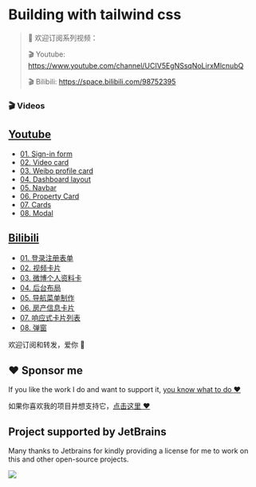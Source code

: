 # Building with tailwind css

> 🤟 欢迎订阅系列视频：
>
> 🎬 Youtube: https://www.youtube.com/channel/UCIV5EgNSsqNoLirxMlcnubQ
>
> 🎬 Bilibili: https://space.bilibili.com/98752395

### 🎬 Videos

## [Youtube](https://www.youtube.com/channel/UCIV5EgNSsqNoLirxMlcnubQ)

- [01. Sign-in form](https://youtu.be/9ehzH3uFB6g)
- [02. Video card](https://youtu.be/gHFWmJRJiQQ)
- [03. Weibo profile card](https://youtu.be/6AkzVRkvxVQ)
- [04. Dashboard layout](https://youtu.be/vR_eKMWaC9w)
- [05. Navbar](https://youtu.be/arIgqc_4nLU)
- [06. Property Card](https://youtu.be/COVOzTcUrHM)
- [07. Cards](https://youtu.be/_i5w6CuJEaI)
- [08. Modal](https://youtu.be/_zQLAz5WoQA)

## [Bilibili](https://space.bilibili.com/98752395)

- [01. 登录注册表单](https://www.bilibili.com/video/av78722157)
- [02. 视频卡片](https://www.bilibili.com/video/av78721410)
- [03. 微博个人资料卡](https://www.bilibili.com/video/av78940181)
- [04. 后台布局](https://www.bilibili.com/video/av79170191)
- [05. 导航菜单制作](https://www.bilibili.com/video/av79673925)
- [06. 房产信息卡片](https://www.bilibili.com/video/av80681363)
- [07. 响应式卡片列表](https://www.bilibili.com/video/av82772190/)
- [08. 弹窗](https://www.bilibili.com/video/BV1p7411U7yW/)

欢迎订阅和转发，爱你 🤟

## :heart: Sponsor me 

If you like the work I do and want to support it, [you know what to do :heart:](https://github.com/sponsors/overtrue)

如果你喜欢我的项目并想支持它，[点击这里 :heart:](https://github.com/sponsors/overtrue)

## Project supported by JetBrains

Many thanks to Jetbrains for kindly providing a license for me to work on this and other open-source projects.

[![](https://resources.jetbrains.com/storage/products/company/brand/logos/jb_beam.svg)](https://www.jetbrains.com/?from=https://github.com/overtrue)

